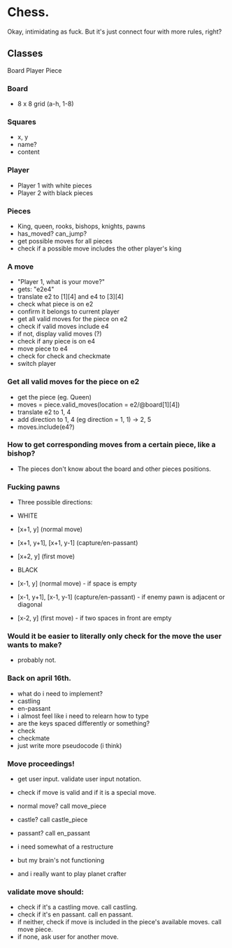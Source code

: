 # Chess.

Okay, intimidating as fuck. But it's just connect four with more rules, right?

## Classes

Board
Player
Piece

### Board
- 8 x 8 grid (a-h, 1-8)

### Squares
- x, y
- name?
- content

### Player
- Player 1 with white pieces
- Player 2 with black pieces

### Pieces
- King, queen, rooks, bishops, knights, pawns
- has_moved? can_jump?
- get possible moves for all pieces
- check if a possible move includes the other player's king

### A move
- "Player 1, what is your move?"
- gets: "e2e4"
- translate e2 to [1][4] and e4 to [3][4]
- check what piece is on e2
- confirm it belongs to current player
- get all valid moves for the piece on e2
- check if valid moves include e4
- if not, display valid moves (?)
- check if any piece is on e4
- move piece to e4
- check for check and checkmate
- switch player 

### Get all valid moves for the piece on e2
- get the piece (eg. Queen)
- moves = piece.valid_moves(location = e2/@board[1][4])
- translate e2 to 1, 4
- add direction to 1, 4 (eg direction = 1, 1) -> 2, 5
- moves.include(e4?)

### How to get corresponding moves from a certain piece, like a bishop?
- The pieces don't know about the board and other pieces positions.

### Fucking pawns
- Three possible directions:
- WHITE
- [x+1, y] (normal move)
- [x+1, y+1], [x+1, y-1] (capture/en-passant)
- [x+2, y] (first move)

- BLACK
- [x-1, y] (normal move) - if space is empty
- [x-1, y+1], [x-1, y-1] (capture/en-passant) - if enemy pawn is adjacent or diagonal
- [x-2, y] (first move) - if two spaces in front are empty

### Would it be easier to literally only check for the move the user wants to make?
- probably not.

### Back on april 16th.
- what do i need to implement?
- castling
- en-passant
- i almost feel like i need to relearn how to type
- are the keys spaced differently or something?
- check
- checkmate
- just write more pseudocode (i think)

### Move proceedings!
- get user input. validate user input notation.
- check if move is valid and if it is a special move.
- normal move? call move_piece
- castle? call castle_piece
- passant? call en_passant

- i need somewhat of a restructure
- but my brain's not functioning
- and i really want to play planet crafter

### validate move should:
- check if it's a castling move. call castling.
- check if it's en passant. call en passant.
- if neither, check if move is included in the piece's available moves. call move piece.
- if none, ask user for another move.